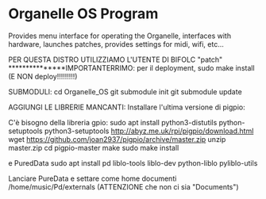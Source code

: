 # Organelle OS Program

Provides menu interface for operating the Organelle, interfaces with hardware, launches patches, provides settings for midi, wifi, etc...

PER QUESTA DISTRO UTILIZZIAMO L'UTENTE DI BIFOLC "patch"
***************IMPORTANTERRIMO: per il deployment, sudo make install (E NON deploy!!!!!!!!!)

SUBMODULI:
cd Organelle_OS
git submodule init
git submodule update

AGGIUNGI LE LIBRERIE MANCANTI:
Installare l'ultima versione di pigpio:

C'è bisogno della libreria gpio:
    sudo apt install python3-distutils python-setuptools python3-setuptools
    http://abyz.me.uk/rpi/pigpio/download.html
    wget https://github.com/joan2937/pigpio/archive/master.zip
    unzip master.zip
    cd pigpio-master
    make
    sudo make install

e PuredData
sudo apt install pd liblo-tools liblo-dev python-liblo pyliblo-utils

Lanciare PureData e settare come home documenti 
/home/music/Pd/externals
(ATTENZIONE che non ci sia "Documents")

